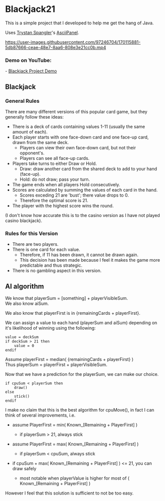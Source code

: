 <h1>Blackjack21</h1>

This is a simple project that I developed to help me get the hang of Java.

Uses <a href="https://github.com/trystan">Trystan Spangler</a>'s <a href="https://github.com/trystan/AsciiPanel">AsciiPanel</a>.

https://user-images.githubusercontent.com/97246704/170115881-5db87666-ceae-48e7-8aa6-808e3e21cc0b.mp4

<h3>Demo on YouTube:</h3>
- <a href="https://www.youtube.com/watch?v=eVu3l7_d7Kk">Blackjack Project Demo</a>

<h2>Blackjack</h2>

<h3>General Rules</h3>

There are many different versions of this popular card game, but they generally follow these ideas:
- There is a deck of cards containing values 1-11 (usually the same amount of each).
- Each player starts with one face-down card and one face-up card, drawn from the same deck.
    - Players can view their own face-down card, but not their opponent's.
    - Players can see all face-up cards.
- Players take turns to either Draw or Hold.
    - Draw: draw another card from the shared deck to add to your hand (face-up).
    - Hold: do not draw; pass your turn.
- The game ends when all players Hold consecutively.
- Scores are calculated by summing the values of each card in the hand.
    - Scores exceding 21 are 'bust'; there value drops to 0.
    - Therefore the optimal score is 21.
- The player with the highest score wins the round.

(I don't know how accurate this is to the casino version as I have not played casino blackjack).

<h3>Rules for this Version</h3>

- There are two players.
- There is one card for each value.
    - Therefore, if 11 has been drawn, it cannot be drawn again.
    - This decision has been made because I feel it makes the game more predictable and thus strategic.
- There is no gambling aspect in this version.


<h2>AI algorithm</h2>

We know that playerSum = [something] + playerVisibleSum. <br>
We also know aiSum.

We also know that playerFirst is in {remainingCards + playerFirst}.

We can assign a value to each hand (playerSum and aiSum) depending on it's likelihood of winning using the following:
```
value = deckSum
if deckSum > 21 then
    value = 0                                                                                      
endif                                                                                              
```

Assume playerFirst = median( {remainingCards + playerFirst} ) <br>
Thus playerSum = playerFirst + playerVisibleSum.

Now that we have a prediction for the playerSum, we can make our choice.
```
if cpuSum < playerSum then
    draw()
else
    stick()
endif
```

I make no claim that this is the best algorithm for cpuMove(), in fact I can think of several improvements, i.e.

- assume PlayerFirst = min( Known_[Remaining + PlayerFirst] )
    - if playerSum > 21, always stick

- assume PlayerFirst = max( Known_[Remaining + PlayerFirst] )
    - if playerSum < cpuSum, always stick

-  if cpuSum + max( Known_[Remaining + PlayerFirst] ) <= 21, you can draw safely
    -  most notable when playerValue is higher for most of ( Known_[Remaining + PlayerFirst] )

However I feel that this solution is sufficient to not be too easy.

